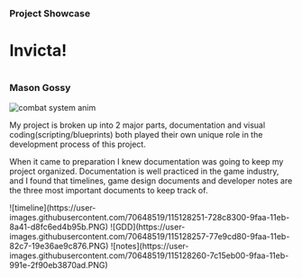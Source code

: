 <h3>Project Showcase</h3>
<h1>Invicta!<h1>
<h3>Mason Gossy</h3>
  
![combat system anim](https://user-images.githubusercontent.com/70648519/115127588-9bf6e000-9fa5-11eb-9737-a41754211c98.png)
  
<p>My project is broken up into 2 major parts, documentation and visual coding(scripting/blueprints) both played their own unique role in the development process of this project.</p>

<p>When it came to preparation I knew documentation was going to keep my project organized. Documentation is well practiced in the game industry, and I found that timelines, game design documents and developer notes are the three most important documents to keep track of.</p>
![timeline](https://user-images.githubusercontent.com/70648519/115128251-728c8300-9faa-11eb-8a41-d8fc6ed4b95b.PNG)
![GDD](https://user-images.githubusercontent.com/70648519/115128257-77e9cd80-9faa-11eb-82c7-19e36ae9c876.PNG)
![notes](https://user-images.githubusercontent.com/70648519/115128260-7c15eb00-9faa-11eb-991e-2f90eb3870ad.PNG)





